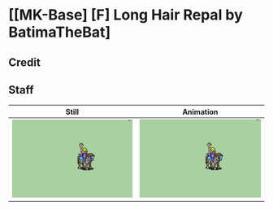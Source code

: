 # [\[MK-Base\] \[F\] Long Hair Repal by BatimaTheBat]

## Credit


	
## Staff

| Still | Animation |
| :---: | :-------: |
| ![Staff still](./Staff_000.png) | ![Staff animation](./Staff.gif) |
